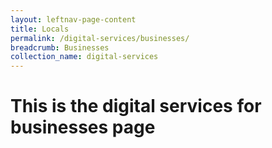 ```yaml
---
layout: leftnav-page-content
title: Locals
permalink: /digital-services/businesses/
breadcrumb: Businesses
collection_name: digital-services
---
```

# This is the digital services for businesses page
